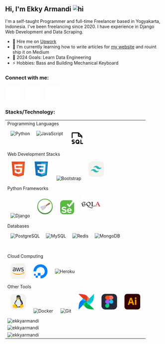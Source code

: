 ## Hi, I'm Ekky Armandi <img src="https://user-images.githubusercontent.com/1303154/88677602-1635ba80-d120-11ea-84d8-d263ba5fc3c0.gif" width="28px" alt="hi">

I'm a self-taught Programmer and full-time Freelancer based in Yogyakarta, Indonesia. I've been freelancing since 2020. I have experience in Django Web Development and Data Scraping.

- 🔭 Hire me on [Upwork](https://www.upwork.com/freelancers/ekkyarmandi)
- 🌱 I’m currently learning how to write articles for [my website](https://ekkyarmandi.com) and rouint ship it on Medium
- 🥅 2024 Goals: Learn Data Engineering
- ⚡ Hobbies: Bass and Building Mechanical Keyboard

### Connect with me:

[![website](./img/twitter-dark.svg)](https://twitter.com/ekkyarmandi#gh-dark-mode-only)
&nbsp;&nbsp;
[![website](./img/instagram-dark.svg)](https://instagram.com/ekkyarmandi#gh-dark-mode-only)
&nbsp;&nbsp;
[![website](./img/linkedin-dark.svg)](https://linkedin.com/in/ekkyarmandi#gh-dark-mode-only)

### Stacks/Technology:

<table>
<tbody>
    <tr><td>Programming Languages</td></tr>
    <tr>
        <td>
            <img
                alt="Python"
                align="left"
                height="50px"
                style="padding: 10px;"
                src="https://cdn.jsdelivr.net/gh/devicons/devicon/icons/python/python-original.svg"
            />
            <img
                alt="JavaScript"
                align="left"
                height="50px"
                style="padding: 10px; border-radius: 6px;"
                src="https://cdn.jsdelivr.net/gh/devicons/devicon/icons/javascript/javascript-original.svg"
            />
            <img
                alt="SQL"
                align="left"
                height="50px"
                style="margin: 10px; background: white; border-radius: 6px;"
                src="img/stacks/file-sql-duotone.svg"
            />
        </td>
    </tr>
    <tr><td>Web Development Stacks</td></tr>
    <tr>
        <td>
            <img
                alt="HTML"
                height="50px"
                style="padding: 10px"
                src="img/stacks/html5.svg"
            />
            <img
                alt="CSS"
                height="50px"
                style="padding: 10px;"
                src="img/stacks/css3.svg"
            />
            <img
                alt="Bootstrap"
                height="50px"
                style="padding: 10px;"
                src="https://cdn.jsdelivr.net/gh/devicons/devicon/icons/bootstrap/bootstrap-original.svg"
            />
            <img
                alt="TailwindCSS"
                height="50px"
                style="padding: 10px;"
                src="img/stacks/tailwindcss-light.svg"
            />
        </td>
    </tr>
    <tr><td>Python Frameworks</td></tr>
    <tr>
        <td>
            <img
                alt="Django"
                height="45px"
                style="padding: 10px;"
                src="https://cdn.jsdelivr.net/gh/devicons/devicon/icons/django/django-plain.svg"
            />
            <img
                alt="Scrapy"
                height="50px"
                style="padding: 10px;"
                src="img/scrapy.png"
            />
            <img
                alt="Selenium"
                height="45px"
                style="padding: 10px;"
                src="img/stacks/selenium.svg"
            />
            <img
                alt="SQLAlchemy"
                height="60px"
                style="padding: 10px;"
                src="img/stacks/sqlalchemy.svg"
            />
        </td>
    </tr>
    <tr><td>Databases</td></tr>
    <tr>
        <td>
            <img
                align="left"
                alt="PostgreSQL"
                height="50px"
                src="https://cdn.jsdelivr.net/gh/devicons/devicon/icons/postgresql/postgresql-plain-wordmark.svg"
                style="padding:10px;"
            />
            <img
                align="left"
                alt="MySQL"
                height="50px"
                src="https://cdn.jsdelivr.net/gh/devicons/devicon/icons/mysql/mysql-original.svg"
                style="padding:10px;"
            />
            <img
                align="left"
                alt="Redis"
                height="50px"
                src="https://cdn.jsdelivr.net/gh/devicons/devicon/icons/redis/redis-original.svg"
                style="padding:10px;"
            />
            <img
                align="left"
                alt="MongoDB"
                height="50px"
                src="https://cdn.jsdelivr.net/gh/devicons/devicon/icons/mongodb/mongodb-original.svg"
                style="padding:10px;"
            />
        </td>
    </tr>
    <tr><td>Cloud Computing</td></tr>
    <tr>
        <td>
            <img
                align="center"
                alt="AWS"
                height="50px"
                style="padding: 10px;"
                src="img/stacks/aws-light.svg"
            />
            <img
                align="center"
                alt="Digital Ocean"
                height="45px"
                style="padding: 10px;"
                src="img/stacks/digital-ocean-icon.svg"
            />
            <img
                align="center"
                alt="Heroku"
                height="45px"
                style="padding: 10px;"
                src="https://cdn.jsdelivr.net/gh/devicons/devicon/icons/heroku/heroku-original.svg"
            />
        </td>
    </tr>
    <tr><td>Other Tools</td></tr>
    <tr>
        <td>
            <img
                alt="Linux"
                height="50px"
                style="padding: 10px;"
                src="img/stacks/linux-light.svg"
            />
            <img
                alt="Docker"
                height="50px"
                style="padding: 10px;"
                src="https://cdn.jsdelivr.net/gh/devicons/devicon/icons/docker/docker-original-wordmark.svg"
            />
            <img
                alt="Git"
                height="50px"
                style="padding: 10px;"
                src="https://cdn.jsdelivr.net/gh/devicons/devicon/icons/git/git-original.svg"
            />
            <img
                alt="Apache Airflow"
                height="50px"
                style="padding: 10px;"
                src="img/stacks/apacheairflow.svg"
            />
            <img
                alt="Figma"
                height="50px"
                style="padding: 10px;"
                src="img/stacks/figma-dark.svg"
            />
            <img
                alt="Adobe Illustrator"
                height="50px"
                style="padding: 10px;"
                src="img/stacks/adobe-illustrator.svg"
            />
        </td>
    </tr>
    <tr>
        <td>
          <img align="left" src="https://github-readme-stats.vercel.app/api/top-langs?username=ekkyarmandi&show_icons=true&locale=en&layout=compact" alt="ekkyarmandi" />
        </td>
    </tr>
    <tr>
        <td>
          <img align="left" src="https://github-readme-stats.vercel.app/api?username=ekkyarmandi&show_icons=true&locale=en" alt="ekkyarmandi" />
        </td>
    </tr>
    <tr>
        <td>
            <img align="left" src="https://github-readme-streak-stats.herokuapp.com/?user=ekkyarmandi" alt="ekkyarmandi" />
        </td>
    </tr>
</tbody>
</table>
